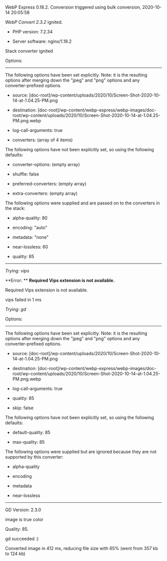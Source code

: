 WebP Express 0.18.2. Conversion triggered using bulk conversion, 2020-10-14 20:05:58

*WebP Convert 2.3.2*  ignited.
- PHP version: 7.2.34
- Server software: nginx/1.19.2

Stack converter ignited

Options:
------------
The following options have been set explicitly. Note: it is the resulting options after merging down the "jpeg" and "png" options and any converter-prefixed options.
- source: [doc-root]/wp-content/uploads/2020/10/Screen-Shot-2020-10-14-at-1.04.25-PM.png
- destination: [doc-root]/wp-content/webp-express/webp-images/doc-root/wp-content/uploads/2020/10/Screen-Shot-2020-10-14-at-1.04.25-PM.png.webp
- log-call-arguments: true
- converters: (array of 4 items)

The following options have not been explicitly set, so using the following defaults:
- converter-options: (empty array)
- shuffle: false
- preferred-converters: (empty array)
- extra-converters: (empty array)

The following options were supplied and are passed on to the converters in the stack:
- alpha-quality: 80
- encoding: "auto"
- metadata: "none"
- near-lossless: 60
- quality: 85
------------


*Trying: vips* 

**Error: ** **Required Vips extension is not available.** 
Required Vips extension is not available.
vips failed in 1 ms

*Trying: gd* 

Options:
------------
The following options have been set explicitly. Note: it is the resulting options after merging down the "jpeg" and "png" options and any converter-prefixed options.
- source: [doc-root]/wp-content/uploads/2020/10/Screen-Shot-2020-10-14-at-1.04.25-PM.png
- destination: [doc-root]/wp-content/webp-express/webp-images/doc-root/wp-content/uploads/2020/10/Screen-Shot-2020-10-14-at-1.04.25-PM.png.webp
- log-call-arguments: true
- quality: 85
- skip: false

The following options have not been explicitly set, so using the following defaults:
- default-quality: 85
- max-quality: 85

The following options were supplied but are ignored because they are not supported by this converter:
- alpha-quality
- encoding
- metadata
- near-lossless
------------

GD Version: 2.3.0
image is true color
Quality: 85. 
gd succeeded :)

Converted image in 412 ms, reducing file size with 65% (went from 357 kb to 124 kb)
